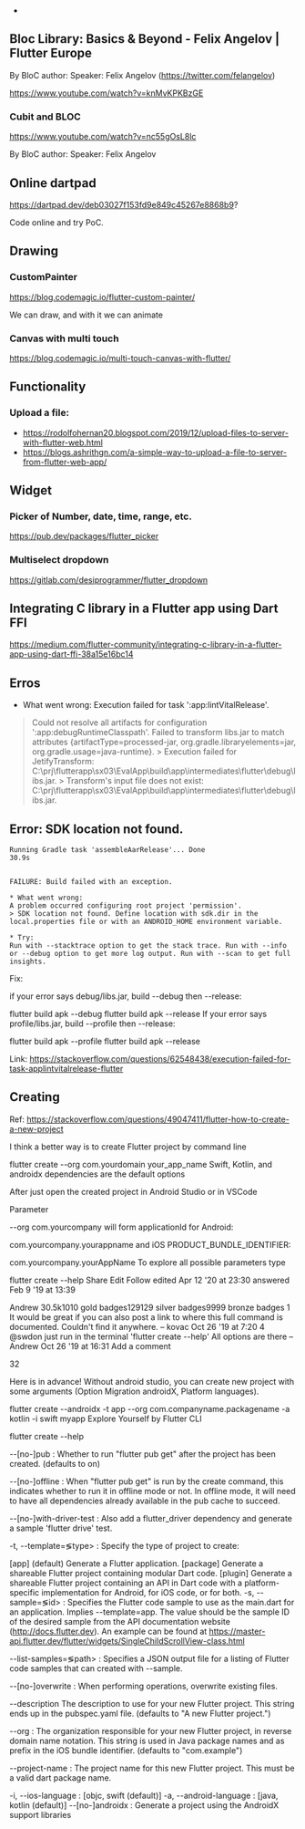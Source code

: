 *

## Bloc Library: Basics & Beyond - Felix Angelov | Flutter Europe
By BloC author: Speaker: Felix Angelov (https://twitter.com/felangelov​)

https://www.youtube.com/watch?v=knMvKPKBzGE

### Cubit and BLOC

https://www.youtube.com/watch?v=nc55gOsL8lc

By BloC author: Speaker: Felix Angelov

## Online dartpad

https://dartpad.dev/deb03027f153fd9e849c45267e8868b9?

Code online and try PoC.

## Drawing

### CustomPainter

https://blog.codemagic.io/flutter-custom-painter/

We can draw, and with it we can animate

### Canvas with multi touch

https://blog.codemagic.io/multi-touch-canvas-with-flutter/


## Functionality

### Upload a file:
* https://rodolfohernan20.blogspot.com/2019/12/upload-files-to-server-with-flutter-web.html
* https://blogs.ashrithgn.com/a-simple-way-to-upload-a-file-to-server-from-flutter-web-app/


## Widget
### Picker of Number, date, time, range, etc.

https://pub.dev/packages/flutter_picker


### Multiselect dropdown

https://gitlab.com/desiprogrammer/flutter_dropdown


## Integrating C library in a Flutter app using Dart FFI

https://medium.com/flutter-community/integrating-c-library-in-a-flutter-app-using-dart-ffi-38a15e16bc14

## Erros

* What went wrong:
Execution failed for task ':app:lintVitalRelease'.
> Could not resolve all artifacts for configuration ':app:debugRuntimeClasspath'.
   > Failed to transform libs.jar to match attributes {artifactType=processed-jar, org.gradle.libraryelements=jar, org.gradle.usage=java-runtime}.
      > Execution failed for JetifyTransform: C:\prj\flutterapp\sx03\EvalApp\build\app\intermediates\flutter\debug\libs.jar.
         > Transform's input file does not exist: C:\prj\flutterapp\sx03\EvalApp\build\app\intermediates\flutter\debug\libs.jar. 

## Error: SDK location not found.
```
Running Gradle task 'assembleAarRelease'... Done                   30.9s


FAILURE: Build failed with an exception.

* What went wrong:
A problem occurred configuring root project 'permission'.
> SDK location not found. Define location with sdk.dir in the local.properties file or with an ANDROID_HOME environment variable.

* Try:
Run with --stacktrace option to get the stack trace. Run with --info or --debug option to get more log output. Run with --scan to get full insights.

```
Fix:

if your error says debug/libs.jar, build --debug then --release:

flutter build apk --debug
flutter build apk --release
If your error says profile/libs.jar, build --profile then --release:

flutter build apk --profile
flutter build apk --release

Link: https://stackoverflow.com/questions/62548438/execution-failed-for-task-applintvitalrelease-flutter

## Creating

Ref: https://stackoverflow.com/questions/49047411/flutter-how-to-create-a-new-project

I think a better way is to create Flutter project by command line

flutter create --org com.yourdomain your_app_name
Swift, Kotlin, and androidx dependencies are the default options

After just open the created project in Android Studio or in VSCode

Parameter

--org com.yourcompany
will form applicationId for Android:

com.yourcompany.yourappname
and iOS PRODUCT_BUNDLE_IDENTIFIER:

com.yourcompany.yourAppName
To explore all possible parameters type

flutter create --help
Share
Edit
Follow
edited Apr 12 '20 at 23:30
answered Feb 9 '19 at 13:39

Andrew
30.5k1010 gold badges129129 silver badges9999 bronze badges
1
It would be great if you can also post a link to where this full command is documented. Couldn't find it anywhere. – kovac Oct 26 '19 at 7:20
4
@swdon just run in the terminal 'flutter create --help' All options are there – Andrew Oct 26 '19 at 16:31
Add a comment

32

Here is in advance! Without android studio, you can create new project with some arguments (Option Migration androidX, Platform languages).

flutter create --androidx -t app --org com.companyname.packagename -a kotlin -i swift myapp
Explore Yourself by Flutter CLI

flutter create --help

--[no-]pub : Whether to run "flutter pub get" after the project has been created. (defaults to on)

--[no-]offline : When "flutter pub get" is run by the create command, this indicates whether to run it in offline mode or not. In offline mode, it will need to have all dependencies already available in the pub cache to succeed.

--[no-]with-driver-test : Also add a flutter_driver dependency and generate a sample 'flutter drive' test.

-t, --template=≶type> : Specify the type of project to create:

 [app]                (default) Generate a Flutter application.
 [package]            Generate a shareable Flutter project containing modular Dart code.
 [plugin]             Generate a shareable Flutter project containing an API in Dart code with a platform-specific
                       implementation for Android, for iOS code, or for both.
-s, --sample=≶id> : Specifies the Flutter code sample to use as the main.dart for an application. Implies --template=app. The value should be the sample ID of the desired sample from the API documentation website (http://docs.flutter.dev). An example can be found at https://master-api.flutter.dev/flutter/widgets/SingleChildScrollView-class.html

--list-samples=≶path> : Specifies a JSON output file for a listing of Flutter code samples that can created with --sample.

--[no-]overwrite : When performing operations, overwrite existing files.

--description The description to use for your new Flutter project. This string ends up in the pubspec.yaml file. (defaults to "A new Flutter project.")

--org : The organization responsible for your new Flutter project, in reverse domain name notation. This string is used in Java package names and as prefix in the iOS bundle identifier. (defaults to "com.example")

--project-name : The project name for this new Flutter project. This must be a valid dart package name.

-i, --ios-language : [objc, swift (default)]
-a, --android-language : [java, kotlin (default)]
--[no-]androidx : Generate a project using the AndroidX support libraries

